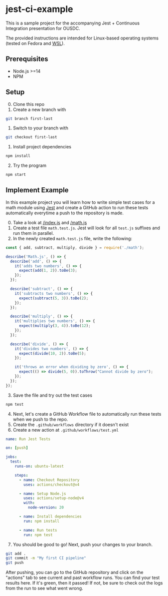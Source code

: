 # jest-ci-example
This is a sample project for the accompanying Jest + Continuous Integration presentation for OUSDC.

The provided instructions are intended for Linux-based operating systems (tested on Fedora and [WSL](https://learn.microsoft.com/en-us/windows/wsl/about)).

## Prerequisites

- Node.js >=14
- NPM

## Setup

0. Clone this repo
1. Create a new branch with
  ```bash
  git branch first-last
  ```
1. Switch to your branch with
  ```bash
  git checkout first-last
  ```
1. Install project dependencies
  ```bash
  npm install
  ```
2. Try the program
  ```bash
  npm start
  ```

## Implement Example
In this example project you will learn how to write simple test cases for a math module using [Jest](https://jestjs.io/) and create a GitHub action to run these tests automatically everytime a push to the repository is made.

0. Take a look at [/index.js](/index.js) and [/math.js](/math.js)
1. Create a test file `math.test.js`. Jest will look for all `test.js` suffixes and run them in parallel.
2. In the newly created `math.test.js` file, write the following:
```js
const { add, subtract, multiply, divide } = require('./math');

describe('Math.js', () => {
  describe('add', () => {
    it('adds two numbers', () => {
      expect(add(1, 2)).toBe(3);
    });
  });

  describe('subtract', () => {
    it('subtracts two numbers', () => {
      expect(subtract(5, 3)).toBe(2);
    });
  });

  describe('multiply', () => {
    it('multiplies two numbers', () => {
      expect(multiply(3, 4)).toBe(12);
    });
  });

  describe('divide', () => {
    it('divides two numbers', () => {
      expect(divide(10, 2)).toBe(5);
    });

    it('throws an error when dividing by zero', () => {
      expect(() => divide(5, 0)).toThrow("Cannot divide by zero");
    });
  });
});
```
3. Save the file and try out the test cases
```bash
npm test
```
4. Next, let's create a GitHub Workflow file to automatically run these tests when we push to the repo.
5. Create the `.github/workflows` directory if it doesn't exist
6. Create a new action at `.github/workflows/test.yml`
```yaml
name: Run Jest Tests

on: [push]

jobs:
  test:
    runs-on: ubuntu-latest

    steps:
      - name: Checkout Repository
        uses: actions/checkout@v4

      - name: Setup Node.js
        uses: actions/setup-node@v4
        with:
          node-version: 20

      - name: Install dependencies
        run: npm install

      - name: Run tests
        run: npm test
```
7. You should be good to go! Next, push your changes to your branch.
```bash
git add .
git commit -m "My first CI pipeline"
git push
```
After pushing, you can go to the GitHub repository and click on the "actions" tab to see current and past workflow runs. You can find your test results here. If it's green, then it passed! If not, be sure to check out the logs from the run to see what went wrong.
